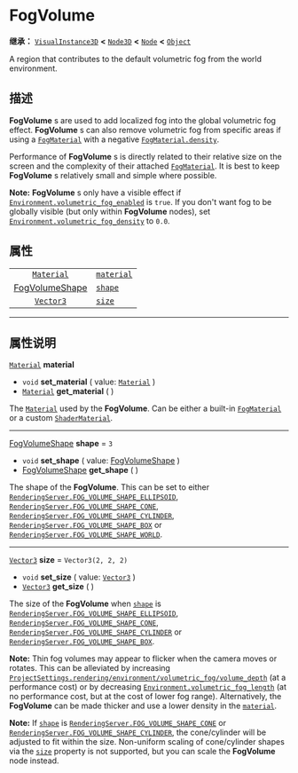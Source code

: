 <!-- ⚠ 请勿编辑本文件 ⚠ -->
<!-- 本文档使用脚本从 WeDot 引擎源码仓库生成。 -->
<!-- 生成脚本：https://github.com/WeDot-Engine/WeDot/tree/4.3/doc/tools/make_md.py； -->
<!-- 原文件：https://github.com/WeDot-Engine/WeDot/tree/4.3/doc/classes/FogVolume.xml。 -->

<div id="_class_fogvolume"></div>

# FogVolume

**继承：** [`VisualInstance3D`](class_visualinstance3d.md) **<** [`Node3D`](class_node3d.md) **<** [`Node`](class_node.md) **<** [`Object`](class_object.md)

A region that contributes to the default volumetric fog from the world environment.

## 描述

**FogVolume** s are used to add localized fog into the global volumetric fog effect. **FogVolume** s can also remove volumetric fog from specific areas if using a [`FogMaterial`](class_fogmaterial.md) with a negative [`FogMaterial.density`](#class_fogmaterial_property_density).

Performance of **FogVolume** s is directly related to their relative size on the screen and the complexity of their attached [`FogMaterial`](class_fogmaterial.md). It is best to keep **FogVolume** s relatively small and simple where possible.

 **Note:** **FogVolume** s only have a visible effect if [`Environment.volumetric_fog_enabled`](#class_environment_property_volumetric_fog_enabled) is `true`. If you don't want fog to be globally visible (but only within **FogVolume** nodes), set [`Environment.volumetric_fog_density`](#class_environment_property_volumetric_fog_density) to `0.0`.

## 属性

|||
|:-:|:--|
| [`Material`](class_material.md)                        | [`material`](#class_fogvolume_property_material) |                      |
| [FogVolumeShape](#enum_renderingserver_fogvolumeshape) | [`shape`](#class_fogvolume_property_shape)       | ``3``                |
| [`Vector3`](class_vector3.md)                          | [`size`](#class_fogvolume_property_size)         | ``Vector3(2, 2, 2)`` |

<!-- rst-class:: classref-section-separator -->

---

## 属性说明

<div id="_class_fogvolume_property_material"></div>

[`Material`](class_material.md) **material** <div id="class_fogvolume_property_material"></div>

- `void` **set_material** ( value: [`Material`](class_material.md) )
- [`Material`](class_material.md) **get_material** ( )

The [`Material`](class_material.md) used by the **FogVolume**. Can be either a built-in [`FogMaterial`](class_fogmaterial.md) or a custom [`ShaderMaterial`](class_shadermaterial.md).

<!-- rst-class:: classref-item-separator -->

---

<div id="_class_fogvolume_property_shape"></div>

[FogVolumeShape](#enum_renderingserver_fogvolumeshape) **shape** = ``3`` <div id="class_fogvolume_property_shape"></div>

- `void` **set_shape** ( value: [FogVolumeShape](#enum_renderingserver_fogvolumeshape) )
- [FogVolumeShape](#enum_renderingserver_fogvolumeshape) **get_shape** ( )

The shape of the **FogVolume**. This can be set to either [`RenderingServer.FOG_VOLUME_SHAPE_ELLIPSOID`](#class_renderingserver_constant_fog_volume_shape_ellipsoid), [`RenderingServer.FOG_VOLUME_SHAPE_CONE`](#class_renderingserver_constant_fog_volume_shape_cone), [`RenderingServer.FOG_VOLUME_SHAPE_CYLINDER`](#class_renderingserver_constant_fog_volume_shape_cylinder), [`RenderingServer.FOG_VOLUME_SHAPE_BOX`](#class_renderingserver_constant_fog_volume_shape_box) or [`RenderingServer.FOG_VOLUME_SHAPE_WORLD`](#class_renderingserver_constant_fog_volume_shape_world).

<!-- rst-class:: classref-item-separator -->

---

<div id="_class_fogvolume_property_size"></div>

[`Vector3`](class_vector3.md) **size** = ``Vector3(2, 2, 2)`` <div id="class_fogvolume_property_size"></div>

- `void` **set_size** ( value: [`Vector3`](class_vector3.md) )
- [`Vector3`](class_vector3.md) **get_size** ( )

The size of the **FogVolume** when [`shape`](#class_fogvolume_property_shape) is [`RenderingServer.FOG_VOLUME_SHAPE_ELLIPSOID`](#class_renderingserver_constant_fog_volume_shape_ellipsoid), [`RenderingServer.FOG_VOLUME_SHAPE_CONE`](#class_renderingserver_constant_fog_volume_shape_cone), [`RenderingServer.FOG_VOLUME_SHAPE_CYLINDER`](#class_renderingserver_constant_fog_volume_shape_cylinder) or [`RenderingServer.FOG_VOLUME_SHAPE_BOX`](#class_renderingserver_constant_fog_volume_shape_box).

 **Note:** Thin fog volumes may appear to flicker when the camera moves or rotates. This can be alleviated by increasing [`ProjectSettings.rendering/environment/volumetric_fog/volume_depth`](#class_projectsettings_property_rendering/environment/volumetric_fog/volume_depth) (at a performance cost) or by decreasing [`Environment.volumetric_fog_length`](#class_environment_property_volumetric_fog_length) (at no performance cost, but at the cost of lower fog range). Alternatively, the **FogVolume** can be made thicker and use a lower density in the [`material`](#class_fogvolume_property_material).

 **Note:** If [`shape`](#class_fogvolume_property_shape) is [`RenderingServer.FOG_VOLUME_SHAPE_CONE`](#class_renderingserver_constant_fog_volume_shape_cone) or [`RenderingServer.FOG_VOLUME_SHAPE_CYLINDER`](#class_renderingserver_constant_fog_volume_shape_cylinder), the cone/cylinder will be adjusted to fit within the size. Non-uniform scaling of cone/cylinder shapes via the [`size`](#class_fogvolume_property_size) property is not supported, but you can scale the **FogVolume** node instead.

[^virtual]: 本方法通常需要用户覆盖才能生效。
[^const]: 本方法无副作用，不会修改该实例的任何成员变量。
[^vararg]: 本方法除了能接受在此处描述的参数外，还能够继续接受任意数量的参数。
[^constructor]: 本方法用于构造某个类型。
[^static]: 调用本方法无需实例，可直接使用类名进行调用。
[^operator]: 本方法描述的是使用本类型作为左操作数的有效运算符。
[^bitfield]: 这个值是由下列位标志构成位掩码的整数。
[^void]: 无返回值。
